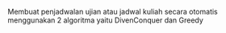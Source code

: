 Membuat penjadwalan ujian atau jadwal kuliah secara otomatis menggunakan 2 algoritma yaitu DivenConquer dan Greedy

